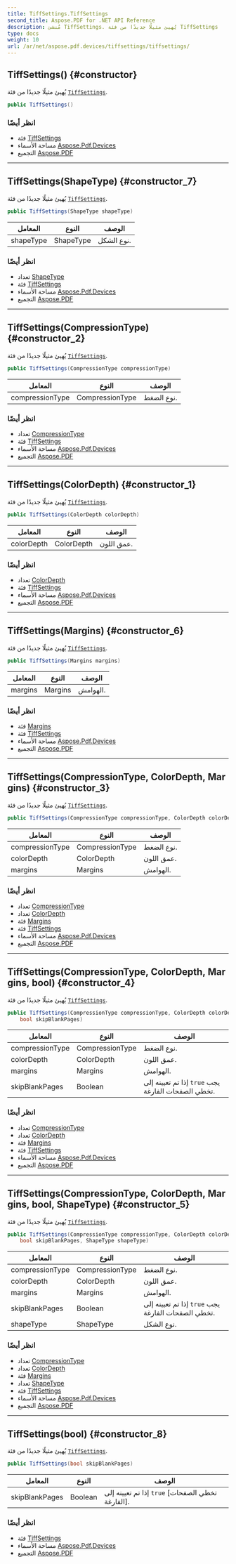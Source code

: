 ```yaml
---
title: TiffSettings.TiffSettings
second_title: Aspose.PDF for .NET API Reference
description: مُنشئ TiffSettings. يُهيئ مثيلًا جديدًا من فئة TiffSettings
type: docs
weight: 10
url: /ar/net/aspose.pdf.devices/tiffsettings/tiffsettings/
---
```

## TiffSettings() {#constructor}

يُهيئ مثيلًا جديدًا من فئة [`TiffSettings`](../).

```csharp
public TiffSettings()
```

### انظر أيضًا

* فئة [TiffSettings](../)
* مساحة الأسماء [Aspose.Pdf.Devices](../../../aspose.pdf.devices/)
* التجميع [Aspose.PDF](../../../)

---

## TiffSettings(ShapeType) {#constructor_7}

يُهيئ مثيلًا جديدًا من فئة [`TiffSettings`](../).

```csharp
public TiffSettings(ShapeType shapeType)
```

| المعامل | النوع | الوصف |
| --- | --- | --- |
| shapeType | ShapeType | نوع الشكل. |

### انظر أيضًا

* تعداد [ShapeType](../../shapetype/)
* فئة [TiffSettings](../)
* مساحة الأسماء [Aspose.Pdf.Devices](../../../aspose.pdf.devices/)
* التجميع [Aspose.PDF](../../../)

---

## TiffSettings(CompressionType) {#constructor_2}

يُهيئ مثيلًا جديدًا من فئة [`TiffSettings`](../).

```csharp
public TiffSettings(CompressionType compressionType)
```

| المعامل | النوع | الوصف |
| --- | --- | --- |
| compressionType | CompressionType | نوع الضغط. |

### انظر أيضًا

* تعداد [CompressionType](../../compressiontype/)
* فئة [TiffSettings](../)
* مساحة الأسماء [Aspose.Pdf.Devices](../../../aspose.pdf.devices/)
* التجميع [Aspose.PDF](../../../)

---

## TiffSettings(ColorDepth) {#constructor_1}

يُهيئ مثيلًا جديدًا من فئة [`TiffSettings`](../).

```csharp
public TiffSettings(ColorDepth colorDepth)
```

| المعامل | النوع | الوصف |
| --- | --- | --- |
| colorDepth | ColorDepth | عمق اللون. |

### انظر أيضًا

* تعداد [ColorDepth](../../colordepth/)
* فئة [TiffSettings](../)
* مساحة الأسماء [Aspose.Pdf.Devices](../../../aspose.pdf.devices/)
* التجميع [Aspose.PDF](../../../)

---

## TiffSettings(Margins) {#constructor_6}

يُهيئ مثيلًا جديدًا من فئة [`TiffSettings`](../).

```csharp
public TiffSettings(Margins margins)
```

| المعامل | النوع | الوصف |
| --- | --- | --- |
| margins | Margins | الهوامش. |

### انظر أيضًا

* فئة [Margins](../../margins/)
* فئة [TiffSettings](../)
* مساحة الأسماء [Aspose.Pdf.Devices](../../../aspose.pdf.devices/)
* التجميع [Aspose.PDF](../../../)

---

## TiffSettings(CompressionType, ColorDepth, Margins) {#constructor_3}

يُهيئ مثيلًا جديدًا من فئة [`TiffSettings`](../).

```csharp
public TiffSettings(CompressionType compressionType, ColorDepth colorDepth, Margins margins)
```

| المعامل | النوع | الوصف |
| --- | --- | --- |
| compressionType | CompressionType | نوع الضغط. |
| colorDepth | ColorDepth | عمق اللون. |
| margins | Margins | الهوامش. |

### انظر أيضًا

* تعداد [CompressionType](../../compressiontype/)
* تعداد [ColorDepth](../../colordepth/)
* فئة [Margins](../../margins/)
* فئة [TiffSettings](../)
* مساحة الأسماء [Aspose.Pdf.Devices](../../../aspose.pdf.devices/)
* التجميع [Aspose.PDF](../../../)

---

## TiffSettings(CompressionType, ColorDepth, Margins, bool) {#constructor_4}

يُهيئ مثيلًا جديدًا من فئة [`TiffSettings`](../).

```csharp
public TiffSettings(CompressionType compressionType, ColorDepth colorDepth, Margins margins, 
    bool skipBlankPages)
```

| المعامل | النوع | الوصف |
| --- | --- | --- |
| compressionType | CompressionType | نوع الضغط. |
| colorDepth | ColorDepth | عمق اللون. |
| margins | Margins | الهوامش. |
| skipBlankPages | Boolean | إذا تم تعيينه إلى `true` يجب تخطي الصفحات الفارغة. |

### انظر أيضًا

* تعداد [CompressionType](../../compressiontype/)
* تعداد [ColorDepth](../../colordepth/)
* فئة [Margins](../../margins/)
* فئة [TiffSettings](../)
* مساحة الأسماء [Aspose.Pdf.Devices](../../../aspose.pdf.devices/)
* التجميع [Aspose.PDF](../../../)

---

## TiffSettings(CompressionType, ColorDepth, Margins, bool, ShapeType) {#constructor_5}

يُهيئ مثيلًا جديدًا من فئة [`TiffSettings`](../).

```csharp
public TiffSettings(CompressionType compressionType, ColorDepth colorDepth, Margins margins, 
    bool skipBlankPages, ShapeType shapeType)
```

| المعامل | النوع | الوصف |
| --- | --- | --- |
| compressionType | CompressionType | نوع الضغط. |
| colorDepth | ColorDepth | عمق اللون. |
| margins | Margins | الهوامش. |
| skipBlankPages | Boolean | إذا تم تعيينه إلى `true` يجب تخطي الصفحات الفارغة. |
| shapeType | ShapeType | نوع الشكل. |

### انظر أيضًا

* تعداد [CompressionType](../../compressiontype/)
* تعداد [ColorDepth](../../colordepth/)
* فئة [Margins](../../margins/)
* تعداد [ShapeType](../../shapetype/)
* فئة [TiffSettings](../)
* مساحة الأسماء [Aspose.Pdf.Devices](../../../aspose.pdf.devices/)
* التجميع [Aspose.PDF](../../../)

---

## TiffSettings(bool) {#constructor_8}

يُهيئ مثيلًا جديدًا من فئة [`TiffSettings`](../).

```csharp
public TiffSettings(bool skipBlankPages)
```

| المعامل | النوع | الوصف |
| --- | --- | --- |
| skipBlankPages | Boolean | إذا تم تعيينه إلى `true` [تخطي الصفحات الفارغة]. |

### انظر أيضًا

* فئة [TiffSettings](../)
* مساحة الأسماء [Aspose.Pdf.Devices](../../../aspose.pdf.devices/)
* التجميع [Aspose.PDF](../../../)